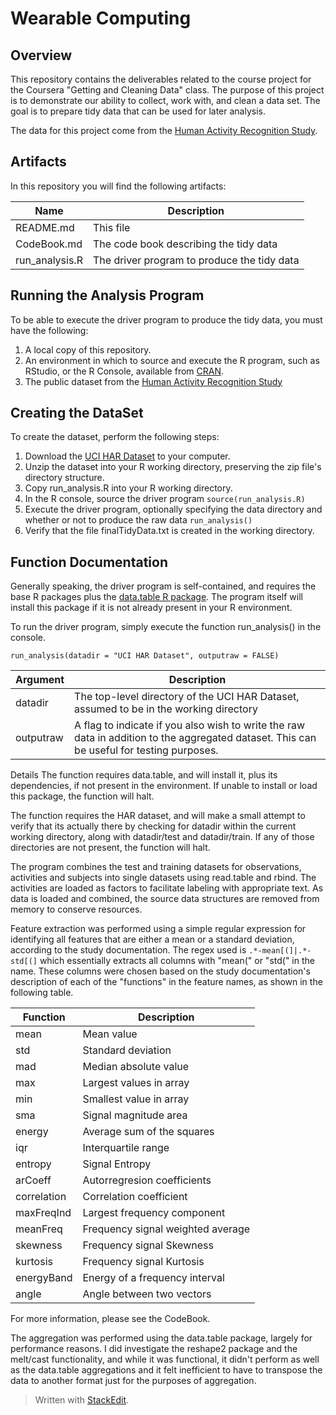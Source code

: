 Wearable Computing
==
Overview
--
This repository contains the deliverables related to the course project for the Coursera "Getting and Cleaning Data" class.  The purpose of this project is to demonstrate our ability to collect, work with, and clean a data set. The goal is to prepare tidy data that can be used for later analysis.

The data for this project come from the [Human Activity Recognition Study](https://www.elen.ucl.ac.be/Proceedings/esann/esannpdf/es2013-84.pdf).

Artifacts
--
In this repository you will find the following artifacts:

| Name | Description |
| --- | --- |
| README.md | This file |
| CodeBook.md | The code book describing the tidy data |
| run_analysis.R | The driver program to produce the tidy data |

Running the Analysis Program
--
To be able to execute the driver program to produce the tidy data, you must have the following:
 1. A local copy of this repository. 
 2. An environment in which to source and execute the R program, such as RStudio, or the R Console, available from [CRAN](https://cran.r-project.org/).
 2. The public dataset from the [Human Activity Recognition Study](http://archive.ics.uci.edu/ml/datasets/Human+Activity+Recognition+Using+Smartphones)

Creating the DataSet
--
To create the dataset, perform the following steps:

 1. Download the [UCI HAR Dataset](https://d396qusza40orc.cloudfront.net/getdata/projectfiles/UCI%20HAR%20Dataset.zip) to your computer.
 2. Unzip the dataset into your R working directory, preserving the zip file's directory structure.
 3. Copy run_analysis.R into your R working directory.
 4. In the R console, source the driver program `source(run_analysis.R)`
 5. Execute the driver program, optionally specifying the data directory and whether or not to produce the raw data `run_analysis()`
 6. Verify that the file finalTidyData.txt is created in the working directory.

Function Documentation
--
Generally speaking, the driver program is self-contained, and requires the base R packages plus the [data.table R package](https://cran.r-project.org/web/packages/data.table/index.html).  The program itself will install this package if it is not already present in your R environment.

To run the driver program, simply execute the function run_analysis() in the console. 

    run_analysis(datadir = "UCI HAR Dataset", outputraw = FALSE)

| Argument | Description |
| --- | --- |
| datadir | The top-level directory of the UCI HAR Dataset, assumed to be in the working directory | 
| outputraw | A flag to indicate if you also wish to write the raw data in addition to the aggregated dataset.  This can be useful for testing purposes. | 

Details
The function requires data.table, and will install it, plus its dependencies, if not present in the environment.  If unable to install or load this package, the function will halt.

The function requires the HAR dataset, and will make a small attempt to verify that its actually there by checking for datadir within the current working directory, along with datadir/test and datadir/train.  If any of those directories are not present, the function will halt.

The program combines the test and training datasets for observations, activities and subjects into single datasets using read.table and rbind.  The activities are loaded as factors to facilitate labeling with appropriate text.  As data is loaded and combined, the source data structures are removed from memory to conserve resources.

Feature extraction was performed using a simple regular expression for identifying all features that are either a mean or a standard deviation, according to the study documentation.  The regex used is `.*-mean[(]|.*-std[(]` which essentially extracts all columns with "mean(" or "std(" in the name.  These columns were chosen based on the study documentation's description of each of the "functions" in the feature names, as shown in the following table.

| Function | Description |
| --- | --- |
| mean | Mean value |
| std | Standard deviation |
| mad | Median absolute value |
| max | Largest values in array |
| min | Smallest value in array |
| sma | Signal magnitude area |
| energy | Average sum of the squares |
| iqr | Interquartile range |
| entropy | Signal Entropy |
| arCoeff | Autorregresion coefficients |
| correlation | Correlation coefficient |
| maxFreqInd | Largest frequency component |
| meanFreq | Frequency signal weighted average |
| skewness | Frequency signal Skewness |
| kurtosis | Frequency signal Kurtosis |
| energyBand | Energy of a frequency interval |
| angle | Angle between two vectors |

For more information, please see the CodeBook.

The aggregation was performed using the data.table package, largely for performance reasons.  I did investigate the reshape2 package and the melt/cast functionality, and while it was functional, it didn't perform as well as the data.table aggregations and it felt inefficient to have to transpose the data to another format just for the purposes of aggregation.

> Written with [StackEdit](https://stackedit.io/).
